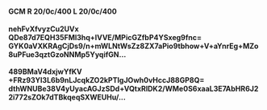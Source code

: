 #### GCM R 20/0c/400 L 20/0c/400
**nehFvXfvyzCu2UVx**<br/>**QDe87d7EQH35FMl3hq+IVVE/MPicGZfbP4YSxeg9fnc=**<br/>**GYK0aVXKRAgCjDs9/n+mWLNtWsZz8ZX7aPio9tbhow+V+aYnrEg+MZo8uPFue3qztGzoNNMp5YyqifGN...**<br/><br/>
**489BMaV4dxjwYfKV**<br/>**+FRz93Yl3L6b9nLJcqkZO2kPTlgJOwh0vHccJ88GP8Q=**<br/>**dthWNUBe38V4yUyacAGJzSDd+VQtxRlDK2/WMe0S6xaaL3E7AbHR6J22i772sZOk7dTBkqeqSXWEUHu/...**